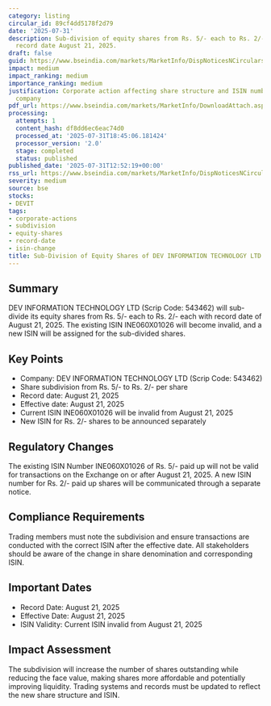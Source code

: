 ```yaml
---
category: listing
circular_id: 89cf4dd5178f2d79
date: '2025-07-31'
description: Sub-division of equity shares from Rs. 5/- each to Rs. 2/- each with
  record date August 21, 2025.
draft: false
guid: https://www.bseindia.com/markets/MarketInfo/DispNoticesNCirculars.aspx?Noticeid={6E207A7E-6848-49DC-94FF-9C558F1D2AB1}&noticeno=20250731-18&dt=07/31/2025&icount=18&totcount=60&flag=0
impact: medium
impact_ranking: medium
importance_ranking: medium
justification: Corporate action affecting share structure and ISIN number for listed
  company
pdf_url: https://www.bseindia.com/markets/MarketInfo/DownloadAttach.aspx?id=20250731-18&attachedId=
processing:
  attempts: 1
  content_hash: df8dd6ec6eac74d0
  processed_at: '2025-07-31T18:45:06.181424'
  processor_version: '2.0'
  stage: completed
  status: published
published_date: '2025-07-31T12:52:19+00:00'
rss_url: https://www.bseindia.com/markets/MarketInfo/DispNoticesNCirculars.aspx?Noticeid={6E207A7E-6848-49DC-94FF-9C558F1D2AB1}&noticeno=20250731-18&dt=07/31/2025&icount=18&totcount=60&flag=0
severity: medium
source: bse
stocks:
- DEVIT
tags:
- corporate-actions
- subdivision
- equity-shares
- record-date
- isin-change
title: Sub-Division of Equity Shares of DEV INFORMATION TECHNOLOGY LTD
---
```


## Summary

DEV INFORMATION TECHNOLOGY LTD (Scrip Code: 543462) will sub-divide its equity shares from Rs. 5/- each to Rs. 2/- each with record date of August 21, 2025. The existing ISIN INE060X01026 will become invalid, and a new ISIN will be assigned for the sub-divided shares.

## Key Points

- Company: DEV INFORMATION TECHNOLOGY LTD (Scrip Code: 543462)
- Share subdivision from Rs. 5/- to Rs. 2/- per share
- Record date: August 21, 2025
- Effective date: August 21, 2025
- Current ISIN INE060X01026 will be invalid from August 21, 2025
- New ISIN for Rs. 2/- shares to be announced separately

## Regulatory Changes

The existing ISIN Number INE060X01026 of Rs. 5/- paid up will not be valid for transactions on the Exchange on or after August 21, 2025. A new ISIN number for Rs. 2/- paid up shares will be communicated through a separate notice.

## Compliance Requirements

Trading members must note the subdivision and ensure transactions are conducted with the correct ISIN after the effective date. All stakeholders should be aware of the change in share denomination and corresponding ISIN.

## Important Dates

- Record Date: August 21, 2025
- Effective Date: August 21, 2025
- ISIN Validity: Current ISIN invalid from August 21, 2025

## Impact Assessment

The subdivision will increase the number of shares outstanding while reducing the face value, making shares more affordable and potentially improving liquidity. Trading systems and records must be updated to reflect the new share structure and ISIN.